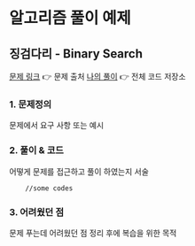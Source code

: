 # 알고리즘 풀이 예제

## 징검다리 - Binary Search

[문제 링크]() 👉 문제 출처 [나의 풀이]() 👉 전체 코드 저장소

### 1. 문제정의

문제에서 요구 사항 또는 예시

### 2. 풀이 & 코드

어떻게 문제를 접근하고 풀이 하였는지 서술

```JS
    //some codes
```

### 3. 어려웠던 점

문제 푸는데 어려웠던 점 정리 후에 복습을 위한 목적
